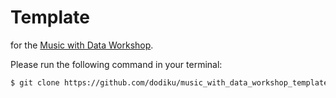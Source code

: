 # Template
for the [Music with Data Workshop](https://github.com/dodiku/music_with_data_workshop,).

Please run the following command in your terminal:  

```bash
$ git clone https://github.com/dodiku/music_with_data_workshop_template.git
```
